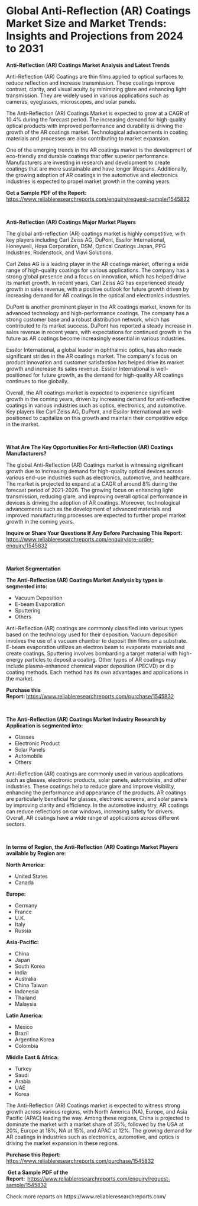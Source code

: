 <p><h1>Global Anti-Reflection (AR) Coatings Market Size and Market Trends: Insights and Projections from 2024 to 2031</h1></p><p><strong>Anti-Reflection (AR) Coatings Market Analysis and Latest Trends</strong></p>
<p><p>Anti-Reflection (AR) Coatings are thin films applied to optical surfaces to reduce reflection and increase transmission. These coatings improve contrast, clarity, and visual acuity by minimizing glare and enhancing light transmission. They are widely used in various applications such as cameras, eyeglasses, microscopes, and solar panels.</p><p>The Anti-Reflection (AR) Coatings Market is expected to grow at a CAGR of 10.4% during the forecast period. The increasing demand for high-quality optical products with improved performance and durability is driving the growth of the AR coatings market. Technological advancements in coating materials and processes are also contributing to market expansion.</p><p>One of the emerging trends in the AR coatings market is the development of eco-friendly and durable coatings that offer superior performance. Manufacturers are investing in research and development to create coatings that are more sustainable and have longer lifespans. Additionally, the growing adoption of AR coatings in the automotive and electronics industries is expected to propel market growth in the coming years.</p></p>
<p><strong>Get a Sample PDF of the Report:&nbsp;</strong> <a href="https://www.reliableresearchreports.com/enquiry/request-sample/1545832">https://www.reliableresearchreports.com/enquiry/request-sample/1545832</a></p>
<p>&nbsp;</p>
<p><strong>Anti-Reflection (AR) Coatings Major Market Players</strong></p>
<p><p>The global anti-reflection (AR) coatings market is highly competitive, with key players including Carl Zeiss AG, DuPont, Essilor International, Honeywell, Hoya Corporation, DSM, Optical Coatings Japan, PPG Industries, Rodenstock, and Viavi Solutions.</p><p>Carl Zeiss AG is a leading player in the AR coatings market, offering a wide range of high-quality coatings for various applications. The company has a strong global presence and a focus on innovation, which has helped drive its market growth. In recent years, Carl Zeiss AG has experienced steady growth in sales revenue, with a positive outlook for future growth driven by increasing demand for AR coatings in the optical and electronics industries.</p><p>DuPont is another prominent player in the AR coatings market, known for its advanced technology and high-performance coatings. The company has a strong customer base and a robust distribution network, which has contributed to its market success. DuPont has reported a steady increase in sales revenue in recent years, with expectations for continued growth in the future as AR coatings become increasingly essential in various industries.</p><p>Essilor International, a global leader in ophthalmic optics, has also made significant strides in the AR coatings market. The company's focus on product innovation and customer satisfaction has helped drive its market growth and increase its sales revenue. Essilor International is well-positioned for future growth, as the demand for high-quality AR coatings continues to rise globally.</p><p>Overall, the AR coatings market is expected to experience significant growth in the coming years, driven by increasing demand for anti-reflective coatings in various industries such as optics, electronics, and automotive. Key players like Carl Zeiss AG, DuPont, and Essilor International are well-positioned to capitalize on this growth and maintain their competitive edge in the market.</p></p>
<p>&nbsp;</p>
<p><strong>What Are The Key Opportunities For Anti-Reflection (AR) Coatings Manufacturers?</strong></p>
<p><p>The global Anti-Reflection (AR) Coatings market is witnessing significant growth due to increasing demand for high-quality optical devices across various end-use industries such as electronics, automotive, and healthcare. The market is projected to expand at a CAGR of around 8% during the forecast period of 2021-2026. The growing focus on enhancing light transmission, reducing glare, and improving overall optical performance in devices is driving the adoption of AR coatings. Moreover, technological advancements such as the development of advanced materials and improved manufacturing processes are expected to further propel market growth in the coming years.</p></p>
<p><strong>Inquire or Share Your Questions If Any Before Purchasing This Report:</strong> <a href="https://www.reliableresearchreports.com/enquiry/pre-order-enquiry/1545832">https://www.reliableresearchreports.com/enquiry/pre-order-enquiry/1545832</a></p>
<p>&nbsp;</p>
<p><strong>Market Segmentation</strong></p>
<p><strong>The Anti-Reflection (AR) Coatings Market Analysis by types is segmented into:</strong></p>
<p><ul><li>Vacuum Deposition</li><li>E-beam Evaporation</li><li>Sputtering</li><li>Others</li></ul></p>
<p><p>Anti-Reflection (AR) coatings are commonly classified into various types based on the technology used for their deposition. Vacuum deposition involves the use of a vacuum chamber to deposit thin films on a substrate. E-beam evaporation utilizes an electron beam to evaporate materials and create coatings. Sputtering involves bombarding a target material with high-energy particles to deposit a coating. Other types of AR coatings may include plasma-enhanced chemical vapor deposition (PECVD) or dip coating methods. Each method has its own advantages and applications in the market.</p></p>
<p><strong>Purchase this Report:&nbsp;</strong><a href="https://www.reliableresearchreports.com/purchase/1545832">https://www.reliableresearchreports.com/purchase/1545832</a></p>
<p>&nbsp;</p>
<p><strong>The Anti-Reflection (AR) Coatings Market Industry Research by Application is segmented into:</strong></p>
<p><ul><li>Glasses</li><li>Electronic Product</li><li>Solar Panels</li><li>Automobile</li><li>Others</li></ul></p>
<p><p>Anti-Reflection (AR) coatings are commonly used in various applications such as glasses, electronic products, solar panels, automobiles, and other industries. These coatings help to reduce glare and improve visibility, enhancing the performance and appearance of the products. AR coatings are particularly beneficial for glasses, electronic screens, and solar panels by improving clarity and efficiency. In the automotive industry, AR coatings can reduce reflections on car windows, increasing safety for drivers. Overall, AR coatings have a wide range of applications across different sectors.</p></p>
<p>&nbsp;</p>
<p><strong>In terms of Region, the Anti-Reflection (AR) Coatings Market Players available by Region are:</strong></p>
<p>
    <p> <strong> North America: </strong>
        <ul>
            <li>United States</li>
            <li>Canada</li>
        </ul>
        </p> 
    <p> <strong> Europe: </strong>
        <ul>
            <li>Germany</li>
            <li>France</li>
            <li>U.K.</li>
            <li>Italy</li>
            <li>Russia</li>
        </ul>
        </p> 
    <p> <strong> Asia-Pacific: </strong>
        <ul>
            <li>China</li>
            <li>Japan</li>
            <li>South Korea</li>
            <li>India</li>
            <li>Australia</li>
            <li>China Taiwan</li>
            <li>Indonesia</li>
            <li>Thailand</li>
            <li>Malaysia</li>
        </ul>
        </p> 
    <p> <strong> Latin America: </strong>
        <ul>
            <li>Mexico</li>
            <li>Brazil</li>
            <li>Argentina Korea</li>
            <li>Colombia</li>
        </ul>
        </p> 
    <p> <strong> Middle East & Africa: </strong>
        <ul>
            <li>Turkey</li>
            <li>Saudi</li>
            <li>Arabia</li>
            <li>UAE</li>
            <li>Korea</li>
        </ul>
    </p>
    </p>
<p><p>The Anti-Reflection (AR) Coatings market is expected to witness strong growth across various regions, with North America (NA), Europe, and Asia Pacific (APAC) leading the way. Among these regions, China is projected to dominate the market with a market share of 35%, followed by the USA at 20%, Europe at 18%, NA at 15%, and APAC at 12%. The growing demand for AR coatings in industries such as electronics, automotive, and optics is driving the market expansion in these regions.</p></p>
<p><strong>Purchase this Report: </strong><a href="https://www.reliableresearchreports.com/purchase/1545832">https://www.reliableresearchreports.com/purchase/1545832</a></p>
<p>&nbsp;<strong>Get a Sample PDF of the Report:&nbsp;&nbsp;</strong><a href="https://www.reliableresearchreports.com/enquiry/request-sample/1545832">https://www.reliableresearchreports.com/enquiry/request-sample/1545832</a></p>
<p><strong></strong></p>
<p>Check more reports on https://www.reliableresearchreports.com/</p>